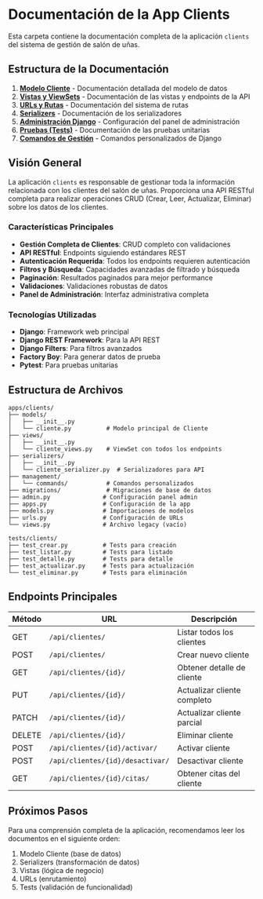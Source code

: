# Documentación de la App Clients

Esta carpeta contiene la documentación completa de la aplicación `clients` del sistema de gestión de salón de uñas.

## Estructura de la Documentación

1. **[Modelo Cliente](./modelo_cliente.md)** - Documentación detallada del modelo de datos
2. **[Vistas y ViewSets](./vistas_cliente.md)** - Documentación de las vistas y endpoints de la API
3. **[URLs y Rutas](./urls_cliente.md)** - Documentación del sistema de rutas
4. **[Serializers](./serializers_cliente.md)** - Documentación de los serializadores
5. **[Administración Django](./admin_cliente.md)** - Configuración del panel de administración
6. **[Pruebas (Tests)](./tests_cliente.md)** - Documentación de las pruebas unitarias
7. **[Comandos de Gestión](./commands_cliente.md)** - Comandos personalizados de Django

## Visión General

La aplicación `clients` es responsable de gestionar toda la información relacionada con los clientes del salón de uñas. Proporciona una API RESTful completa para realizar operaciones CRUD (Crear, Leer, Actualizar, Eliminar) sobre los datos de los clientes.

### Características Principales

- **Gestión Completa de Clientes**: CRUD completo con validaciones
- **API RESTful**: Endpoints siguiendo estándares REST
- **Autenticación Requerida**: Todos los endpoints requieren autenticación
- **Filtros y Búsqueda**: Capacidades avanzadas de filtrado y búsqueda
- **Paginación**: Resultados paginados para mejor performance
- **Validaciones**: Validaciones robustas de datos
- **Panel de Administración**: Interfaz administrativa completa

### Tecnologías Utilizadas

- **Django**: Framework web principal
- **Django REST Framework**: Para la API REST
- **Django Filters**: Para filtros avanzados
- **Factory Boy**: Para generar datos de prueba
- **Pytest**: Para pruebas unitarias

## Estructura de Archivos

```
apps/clients/
├── models/
│   ├── __init__.py
│   └── cliente.py          # Modelo principal de Cliente
├── views/
│   ├── __init__.py
│   └── cliente_views.py    # ViewSet con todos los endpoints
├── serializers/
│   ├── __init__.py
│   └── cliente_serializer.py  # Serializadores para API
├── management/
│   └── commands/           # Comandos personalizados
├── migrations/             # Migraciones de base de datos
├── admin.py               # Configuración panel admin
├── apps.py                # Configuración de la app
├── models.py              # Importaciones de modelos
├── urls.py                # Configuración de URLs
└── views.py               # Archivo legacy (vacío)

tests/clients/
├── test_crear.py          # Tests para creación
├── test_listar.py         # Tests para listado
├── test_detalle.py        # Tests para detalle
├── test_actualizar.py     # Tests para actualización
└── test_eliminar.py       # Tests para eliminación
```

## Endpoints Principales

| Método | URL                              | Descripción                 |
| ------ | -------------------------------- | --------------------------- |
| GET    | `/api/clientes/`                 | Listar todos los clientes   |
| POST   | `/api/clientes/`                 | Crear nuevo cliente         |
| GET    | `/api/clientes/{id}/`            | Obtener detalle de cliente  |
| PUT    | `/api/clientes/{id}/`            | Actualizar cliente completo |
| PATCH  | `/api/clientes/{id}/`            | Actualizar cliente parcial  |
| DELETE | `/api/clientes/{id}/`            | Eliminar cliente            |
| POST   | `/api/clientes/{id}/activar/`    | Activar cliente             |
| POST   | `/api/clientes/{id}/desactivar/` | Desactivar cliente          |
| GET    | `/api/clientes/{id}/citas/`      | Obtener citas del cliente   |

## Próximos Pasos

Para una comprensión completa de la aplicación, recomendamos leer los documentos en el siguiente orden:

1. Modelo Cliente (base de datos)
2. Serializers (transformación de datos)
3. Vistas (lógica de negocio)
4. URLs (enrutamiento)
5. Tests (validación de funcionalidad)
